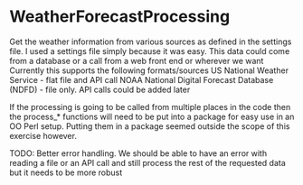 # WeatherForecastProcessing
Get the weather information from various sources as defined in the settings file.
I used a settings file simply because it was easy.  This data could come from a database or a call from a web front end or wherever we want
Currently this supports the following formats/sources
US National Weather Service - flat file and API call
NOAA National Digital Forecast Database (NDFD) - file only.  API calls could be added later

If the processing is going to be called from multiple places in the code then the process_* functions will need to be put into a package for easy use in an OO Perl setup.  Putting them in a package seemed outside the scope of this exercise however.

TODO: Better error handling.  We should be able to have an error with reading a file or an API call and still process the rest of the requested data but it needs to be more robust
